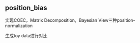 ## position_bias ##

实现COEC，Matrix Decomposition，Bayesian View三种position-normalization

生成toy data进行对比
